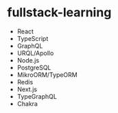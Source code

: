 # fullstack-learning
- React 
- TypeScript 
- GraphQL 
- URQL/Apollo 
- Node.js 
- PostgreSQL 
- MikroORM/TypeORM 
- Redis 
- Next.js 
- TypeGraphQL 
- Chakra

